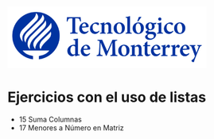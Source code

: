 ![Tec de Monterrey](images/logotecmty.png)
# Ejercicios con el uso de listas

- 15 Suma Columnas
- 17 Menores a Número en Matriz

